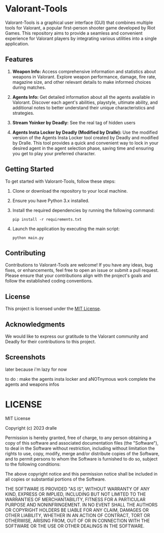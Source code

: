 # Valorant-Tools

Valorant-Tools is a graphical user interface (GUI) that combines multiple tools for Valorant, a popular first-person shooter game developed by Riot Games. This repository aims to provide a seamless and convenient experience for Valorant players by integrating various utilities into a single application.

## Features

1. **Weapon Info:** Access comprehensive information and statistics about weapons in Valorant. Explore weapon performance, damage, fire rate, magazine size, and other relevant details to make informed choices during matches.

2. **Agents Info:** Get detailed information about all the agents available in Valorant. Discover each agent's abilities, playstyle, ultimate ability, and additional notes to better understand their unique characteristics and strategies.

3. **Stream Yoinker by Deadly:** See the real tag of hidden users

4. **Agents Insta Locker by Deadly (Modified by Dralle):** Use the modified version of the Agents Insta Locker tool created by Deadly and modified by Dralle. This tool provides a quick and convenient way to lock in your desired agent in the agent selection phase, saving time and ensuring you get to play your preferred character.

## Getting Started

To get started with Valorant-Tools, follow these steps:

1. Clone or download the repository to your local machine.

2. Ensure you have Python 3.x installed.

3. Install the required dependencies by running the following command:
   ```
   pip install -r requirements.txt
   ```

4. Launch the application by executing the main script:
   ```
   python main.py
   ```

## Contributing

Contributions to Valorant-Tools are welcome! If you have any ideas, bug fixes, or enhancements, feel free to open an issue or submit a pull request. Please ensure that your contributions align with the project's goals and follow the established coding conventions.

## License

This project is licensed under the [MIT License](LICENSE).

## Acknowledgments

We would like to express our gratitude to the Valorant community and Deadly for their contributions to this project.

## Screenshots

later because i'm lazy for now

to do : 
make the agents insta locker and aNOTnymous work
complete the agents and weapons infos

# LICENSE

MIT License

Copyright (c) 2023 dralle

Permission is hereby granted, free of charge, to any person obtaining a copy
of this software and associated documentation files (the "Software"), to deal
in the Software without restriction, including without limitation the rights
to use, copy, modify, merge and/or distribute
copies of the Software, and to permit persons to whom the Software is
furnished to do so, subject to the following conditions:

The above copyright notice and this permission notice shall be included in all
copies or substantial portions of the Software.

THE SOFTWARE IS PROVIDED "AS IS", WITHOUT WARRANTY OF ANY KIND, EXPRESS OR
IMPLIED, INCLUDING BUT NOT LIMITED TO THE WARRANTIES OF MERCHANTABILITY,
FITNESS FOR A PARTICULAR PURPOSE AND NONINFRINGEMENT. IN NO EVENT SHALL THE
AUTHORS OR COPYRIGHT HOLDERS BE LIABLE FOR ANY CLAIM, DAMAGES OR OTHER
LIABILITY, WHETHER IN AN ACTION OF CONTRACT, TORT OR OTHERWISE, ARISING FROM,
OUT OF OR IN CONNECTION WITH THE SOFTWARE OR THE USE OR OTHER DEALINGS IN THE
SOFTWARE.
